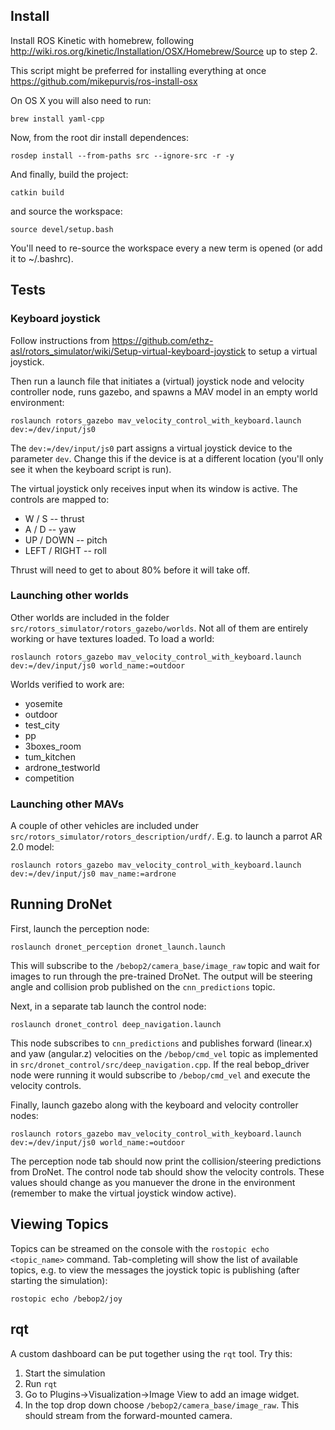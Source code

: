 ## Install

Install ROS Kinetic with homebrew, following http://wiki.ros.org/kinetic/Installation/OSX/Homebrew/Source up to step 2.

This script might be preferred for installing everything at once https://github.com/mikepurvis/ros-install-osx

On OS X you will also need to run:

`brew install yaml-cpp`

Now, from the root dir install dependences:

`rosdep install --from-paths src --ignore-src -r -y`

And finally, build the project:

`catkin build`

and source the workspace:

`source devel/setup.bash`

You'll need to re-source the workspace every a new term is opened (or add it to ~/.bashrc).


## Tests

### Keyboard joystick

Follow instructions from https://github.com/ethz-asl/rotors_simulator/wiki/Setup-virtual-keyboard-joystick to setup a virtual joystick.

Then run a launch file that initiates a (virtual) joystick node and velocity controller node, runs gazebo, and spawns a MAV model in an empty world environment:

`roslaunch rotors_gazebo mav_velocity_control_with_keyboard.launch dev:=/dev/input/js0`

The `dev:=/dev/input/js0` part assigns a virtual joystick device to the parameter `dev`. Change this if the device is at a different location (you'll only see it when the keyboard script is run).

The virtual joystick only receives input when its window is active. The controls are mapped to:

* W / S -- thrust
* A / D -- yaw
* UP / DOWN -- pitch
* LEFT / RIGHT -- roll

Thrust will need to get to about 80% before it will take off.


### Launching other worlds

Other worlds are included in the folder `src/rotors_simulator/rotors_gazebo/worlds`. Not all of them are entirely working or have textures loaded. To load a world:

`roslaunch rotors_gazebo mav_velocity_control_with_keyboard.launch dev:=/dev/input/js0 world_name:=outdoor`

Worlds verified to work are:

* yosemite
* outdoor
* test_city
* pp
* 3boxes_room
* tum_kitchen
* ardrone_testworld
* competition


### Launching other MAVs

A couple of other vehicles are included under `src/rotors_simulator/rotors_description/urdf/`. E.g. to launch a parrot AR 2.0 model:

`roslaunch rotors_gazebo mav_velocity_control_with_keyboard.launch dev:=/dev/input/js0 mav_name:=ardrone`


## Running DroNet

First, launch the perception node:

`roslaunch dronet_perception dronet_launch.launch`

This will subscribe to the `/bebop2/camera_base/image_raw` topic and wait for images to run through the pre-trained DroNet. The output will be steering angle and collision prob published on the `cnn_predictions` topic.

Next, in a separate tab launch the control node:

`roslaunch dronet_control deep_navigation.launch`

This node subscribes to `cnn_predictions` and publishes forward (linear.x) and yaw (angular.z) velocities on the `/bebop/cmd_vel` topic as implemented in `src/dronet_control/src/deep_navigation.cpp`. If the real bebop_driver node were running it would subscribe to `/bebop/cmd_vel` and execute the velocity controls.

Finally, launch gazebo along with the keyboard and velocity controller nodes:

`roslaunch rotors_gazebo mav_velocity_control_with_keyboard.launch dev:=/dev/input/js0 world_name:=outdoor`

The perception node tab should now print the collision/steering predictions from DroNet. The control node tab should show the velocity controls. These values should change as you manuever the drone in the environment (remember to make the virtual joystick window active).


## Viewing Topics

Topics can be streamed on the console with the `rostopic echo <topic_name>` command. Tab-completing will show the list of available topics, e.g. to view the messages the joystick topic is publishing (after starting the simulation):

`rostopic echo /bebop2/joy`


## rqt

A custom dashboard can be put together using the `rqt` tool. Try this:

1. Start the simulation
2. Run `rqt`
3. Go to Plugins->Visualization->Image View to add an image widget.
4. In the top drop down choose `/bebop2/camera_base/image_raw`. This should stream from the forward-mounted camera.
